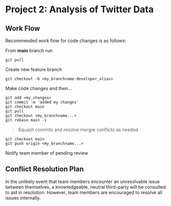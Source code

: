 # Project 2: Analysis of Twitter Data

## Work Flow
Recommended work flow for code changes is as follows:

From **main** branch run

`git pull`

Create new feature branch

`git checkout -b <my_branchname-developer_alias>`

Make code changes and then...

```
git add <my_changes>
git commit -m 'added my changes'
git checkout main
git pull
git checkout <my_branchname...>
git rebase main -i
```
> Squash commits and resolve mergre conflicts as needed

```
git checkout main
git push origin <my_branchname...>
```
Notify team member of pending review


## Conflict Resolution Plan
In the unlikely event that team members encounter an unresolvable issue between themselves, a knowledgeable, neutral third-party will be consulted to aid in resolution.  However, team members are encouraged to resolve all issues internally.   
